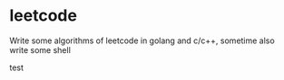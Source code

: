 # leetcode
Write some algorithms of leetcode in golang and c/c++, sometime also write some shell

test
